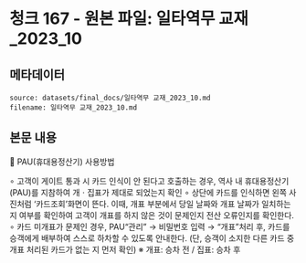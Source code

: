 # 청크 167 - 원본 파일: 일타역무 교재_2023_10

## 메타데이터

```
source: datasets/final_docs/일타역무 교재_2023_10.md
filename: 일타역무 교재_2023_10.md
```

## 본문 내용

󰊳 PAU(휴대용정산기) 사용방법

∘ 고객이 게이트 통과 시 카드 인식이 안 된다고 호출하는 경우, 역사 내  휴대용정산기(PAU)를 지참하여 개ㆍ집표가 제대로 되었는지 확인 ∘ 상단에 카드를 인식하면 왼쪽 사진처럼 ‘카드조회’화면이 뜬다. 이때, 개표 부분에서 당일 날짜와 개표 날짜가 일치하는지 여부를 확인하여 고객이 개표를 하지 않은 것이 문제인지 전산 오류인지를 확인한다.  ∘ 카드 미개표가 문제인 경우, PAU“관리” → 비밀번호 입력 → “개표”처리 후, 카드를 승객에게 배부하여 스스로 하차할 수 있도록 안내한다. (단, 승객이 소지한 다른 카드 중 개표 처리된 카드가 없는 지 먼저 확인)  ※ 개표: 승차 전 / 집표: 승차 후
